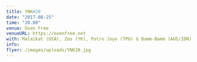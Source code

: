 ```yaml
---
title: YNK#28
date: "2017-08-25"
time: "20.00"
venue: Oxen Free
venueURL: https://oxenfree.net
with: Malaikat (USA), Zoo (YK), Potro Joyo (TPG) & Bamm-Bamm (AUS/IDN)
info:
flyer: /images/uploads/YNK28.jpg
---
```


#
